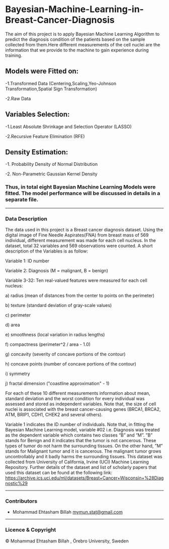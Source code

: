# Bayesian-Machine-Learning-in-Breast-Cancer-Diagnosis

The aim of this project is to apply Bayesian Machine Learning Algorithm to predict the diagnosis condition of the patients based on the sample collected from them.Here different measurements of the cell nuclei are the information that we provide to the machine to gain experience during training.

## Models were Fitted on:
-1.Transformed Data (Centering,Scaling,Yeo-Johnson Transformation,Spatial Sign Transformation)

-2.Raw Data

##  Variables Selection:
-1.Least Absolute Shrinkage and Selection Operator (LASSO) 

-2.Recursive Feature Elimination (RFE)

## Density Estimation:
-1. Probability Density of Normal Distribution

-2. Non-Parametric Gaussian Kernel Density 

### Thus, in total eight Bayesian Machine Learning Models were fitted. The model performance will be discussed in details in a separate file.

---
### Data Description
The data used in this project is a Breast cancer diagnosis dataset. Using the digital image of Fine Needle Aspirates(FNA) from breast mass of 569 individual, different measurement was made for each cell nucleus. In the dataset, total 32 variables and 569 observations were counted.
A short description of the Variables is as follow:

Variable 1: ID number

Variable 2: Diagnosis (M = malignant, B = benign) 

Variable 3-32: Ten real-valued features were measured for each cell nucleus: 

a) radius (mean of distances from the center to points on the perimeter) 

b) texture (standard deviation of gray-scale values) 

c) perimeter 

d) area 

e) smoothness (local variation in radius lengths) 

f) compactness (perimeter^2 / area - 1.0) 

g) concavity (severity of concave portions of the contour) 

h) concave points (number of concave portions of the contour) 

i) symmetry 

j) fractal dimension ("coastline approximation" - 1)

For each of these 10 different measurements information about mean, standard deviation and the worst condition for every individual was assessed and stored as independent variables. Note that, the size of cell nuclei is associated with the breast cancer-causing genes (BRCA1, BRCA2, ATM, BRIP1, CDH1, CHEK2 and several others).

Variable 1 indicates the ID number of individuals. Note that, in fitting the Bayesian Machine Learning model, variable #02 i.e. Diagnosis was treated as the dependent variable which contains two classes “B” and “M”. ”B” stands for Benign and it indicates that the tumor is not cancerous. These types of tumor do not harm the surrounding tissues. On the other hand, ”M” stands for Malignant tumor and it is cancerous. The malignant tumor grows uncontrollably and it badly harms the surrounding tissues.
This dataset was collected from University of California, Irvine (UCI) Machine Learning Repository. Further details of the dataset and list of scholarly papers that used this dataset can be found at the following link:
https://archive.ics.uci.edu/ml/datasets/Breast+Cancer+Wisconsin+%28Diagnostic%29

---

### Contributors
- Mohammad Ehtasham Billah <mymun.stat@gmail.com>

---

### Licence & Copyright
© Mohammad Ehtasham Billah , Örebro University, Sweden

